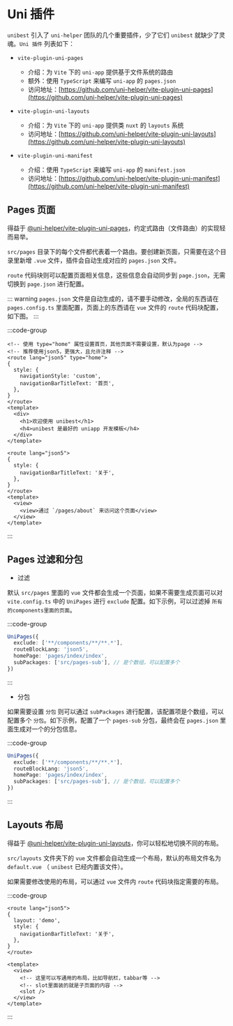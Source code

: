 # Uni 插件

`unibest` 引入了 `uni-helper` 团队的几个重要插件，少了它们 `unibest` 就缺少了灵魂。`Uni 插件` 列表如下：

- `vite-plugin-uni-pages`

  - 介绍：为 `Vite` 下的 `uni-app` 提供基于文件系统的路由
  - 额外：使用 `TypeScript` 来编写 `uni-app` 的 `pages.json`
  - 访问地址：[https://github.com/uni-helper/vite-plugin-uni-pages](https://github.com/uni-helper/vite-plugin-uni-pages)

- `vite-plugin-uni-layouts`

  - 介绍：为 `Vite` 下的 `uni-app` 提供类 `nuxt` 的 `layouts` 系统
  - 访问地址：[https://github.com/uni-helper/vite-plugin-uni-layouts](https://github.com/uni-helper/vite-plugin-uni-layouts)

- `vite-plugin-uni-manifest`

  - 介绍：使用 `TypeScript` 来编写 `uni-app` 的 `manifest.json`
  - 访问地址：[https://github.com/uni-helper/vite-plugin-uni-manifest](https://github.com/uni-helper/vite-plugin-uni-manifest)

## Pages 页面

得益于 [@uni-helper/vite-plugin-uni-pages](https://github.com/uni-helper/vite-plugin-uni-pages)，约定式路由（文件路由）的实现轻而易举。

`src/pages` 目录下的每个文件都代表着一个路由。要创建新页面，只需要在这个目录里新增 `.vue` 文件，插件会自动生成对应的 `pages.json` 文件。

`route` 代码块则可以配置页面相关信息，这些信息会自动同步到 `page.json`，无需切换到 `page.json` 进行配置。

::: warning
`pages.json` 文件是自动生成的，请不要手动修改，全局的东西请在 `pages.config.ts` 里面配置，页面上的东西请在 `vue` 文件的 `route` 代码块配置，如下图。
:::

:::code-group

```vue [src/pages/index.vue]
<!-- 使用 type="home" 属性设置首页，其他页面不需要设置，默认为page -->
<!-- 推荐使用json5，更强大，且允许注释 -->
<route lang="json5" type="home">
{
  style: {
    navigationStyle: 'custom',
    navigationBarTitleText: '首页',
  },
}
</route>
<template>
  <div>
    <h1>欢迎使用 unibest</h1>
    <h4>unibest 是最好的 uniapp 开发模板</h4>
  </div>
</template>
```

```vue [src/pages/about.vue]
<route lang="json5">
{
  style: {
    navigationBarTitleText: '关于',
  },
}
</route>
<template>
  <view>
    <view>通过 `/pages/about` 来访问这个页面</view>
  </view>
</template>
```

:::

## Pages 过滤和分包

- 过滤

默认 `src/pages` 里面的 `vue` 文件都会生成一个页面，如果不需要生成页面可以对 `vite.config.ts` 中的 `UniPages` 进行 `exclude` 配置。如下示例，可以过滤掉 `所有的components里面的页面`。

:::code-group

```ts [vite.config.ts]{2}
UniPages({
  exclude: ['**/components/**/**.*'],
  routeBlockLang: 'json5',
  homePage: 'pages/index/index',
  subPackages: ['src/pages-sub'], // 是个数组，可以配置多个
})
```

:::

- 分包

如果需要设置 `分包` 则可以通过 `subPackages` 进行配置，该配置项是个数组，可以配置多个 `分包`。如下示例，配置了一个 `pages-sub` 分包，最终会在 `pages.json` 里面生成对一个的分包信息。

:::code-group

```ts [vite.config.ts]{5}
UniPages({
  exclude: ['**/components/**/**.*'],
  routeBlockLang: 'json5',
  homePage: 'pages/index/index',
  subPackages: ['src/pages-sub'], // 是个数组，可以配置多个
})
```

:::

## Layouts 布局

得益于 [@uni-helper/vite-plugin-uni-layouts](https://github.com/uni-helper/vite-plugin-uni-layouts)，你可以轻松地切换不同的布局。

`src/layouts` 文件夹下的 `vue` 文件都会自动生成一个布局，默认的布局文件名为 `default.vue` （ `unibest` 已经内置该文件）。

如果需要修改使用的布局，可以通过 `vue` 文件内 `route` 代码块指定需要的布局。

:::code-group

```vue [src/pages/demo.vue]{3}
<route lang="json5">
{
  layout: 'demo',
  style: {
    navigationBarTitleText: '关于',
  },
}
</route>
```

```vue [src/layouts/demo.vue]
<template>
  <view>
    <!-- 这里可以写通用的布局，比如导航栏，tabbar等 -->
    <!-- slot里面装的就是子页面的内容 -->
    <slot />
  </view>
</template>
```

:::

